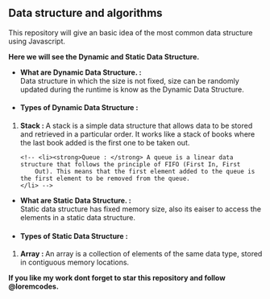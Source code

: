 <h2>Data structure and algorithms</h2>
<p>This repository will give an basic idea of the most common data structure using Javascript.</p>

<strong>
    <p>Here we will see the Dynamic and Static Data Structure.</p>
</strong>

<ul>
    <li> <strong> What are Dynamic Data Structure. : <br> </strong>
        Data structure in which the size is not fixed, size can be randomly updated during the runtime is know as the
        Dynamic Data Structure.
    </li>
</ul>

<ul>
    <li>
        <h4><strong>Types of Dynamic Data Structure : </strong></h4>
    </li>
</ul>

<ol>
    <li><strong>Stack : </strong> A stack is a simple data structure that allows data to be stored and retrieved in a
        particular order. It works like a stack of books where the last book added is the first one to be taken out.
    </li>

    <!-- <li><strong>Queue : </strong> A queue is a linear data structure that follows the principle of FIFO (First In, First
        Out). This means that the first element added to the queue is the first element to be removed from the queue.
    </li> -->
</ol>

<ul>
    <li> <strong> What are Static Data Structure. : <br> </strong>
        Static data structure has fixed memory size, also its eaiser to access the elements in a static data structure.
    </li>
</ul>

<ul>
    <li>
        <h4><strong>Types of Static Data Structure : </strong></h4>
    </li>
</ul>

<ol>
    <li><strong>Array : </strong> An array is a collection of elements of the same data type, stored in contiguous
        memory locations.</li>
</ol>

<strong>
    <p>If you like my work dont forget to star this repository and follow @loremcodes.</p>
</strong>
